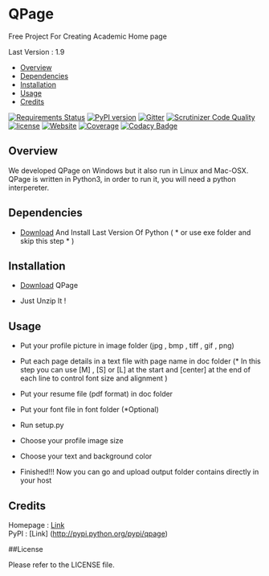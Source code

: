 # QPage
Free Project For Creating Academic Home page

Last Version : 1.9


- [Overview](#overview)
- [Dependencies](#dependencies)
- [Installation](#installation)
- [Usage](#usage)
- [Credits](#credits)



[![Requirements Status](https://requires.io/github/sepandhaghighi/qpage/requirements.svg?branch=master)](https://requires.io/github/sepandhaghighi/qpage/requirements/?branch=master)
[![PyPI version](https://badge.fury.io/py/qpage.svg)](https://badge.fury.io/py/qpage)
[![Gitter](https://img.shields.io/gitter/room/nwjs/nw.js.svg?style=plastic)](https://gitter.im/qpage/Lobby?source=orgpage)
[![Scrutinizer Code Quality](https://scrutinizer-ci.com/g/sepandhaghighi/qpage/badges/quality-score.png?b=master)](https://scrutinizer-ci.com/g/sepandhaghighi/qpage/?branch=master)
[![license](https://img.shields.io/github/license/mashape/apistatus.svg)](https://github.com/sepandhaghighi/qpage/blob/master/LICENSE)
[![Website](https://img.shields.io/website-up-down-green-red/http/shields.io.svg)](http://www.qpage.ir)
[![Coverage](https://img.shields.io/badge/coverage-87-green.svg)](http://www.qpage.ir/htmlcov/index.html)
[![Codacy Badge](https://api.codacy.com/project/badge/Grade/4d3f9b490b9a42c282b745ae8e2a122c)](https://www.codacy.com/app/sepand-haghighi/qpage?utm_source=github.com&amp;utm_medium=referral&amp;utm_content=sepandhaghighi/qpage&amp;utm_campaign=Badge_Grade)



## Overview

We developed QPage on Windows but it also run in Linux and Mac-OSX.
QPage is written in Python3, in order to run it, you will need a python interpereter.


## Dependencies

- [Download](https://www.python.org/downloads/) And Install Last Version Of Python ( * or use exe folder and skip this step * )

## Installation

- [Download](https://github.com/sepandhaghighi/qpage/archive/v1.9.zip) QPage

- Just Unzip It !

## Usage

- Put your profile picture in image folder (jpg , bmp , tiff , gif , png)

- Put each page details in a text file with page name in doc folder (* In this step you can use [M] , [S] or [L] at the start and [center] at the end of each line to control font size and alignment )

- Put your resume file (pdf format) in doc folder

- Put your font file in font folder (*Optional)

- Run setup.py

- Choose your profile image size

- Choose your text and background color 

- Finished!!! Now you can go and upload output folder contains directly in your host

## Credits

Homepage : [Link](http://www.qpage.ir)    
PyPI : [Link] (http://pypi.python.org/pypi/qpage)


##License

Please refer to the LICENSE file.

